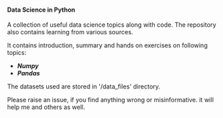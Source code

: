 #### **Data Science in Python**

A collection of useful data science topics along with code.
The repository also contains learning from various sources.

It contains introduction, summary and hands on exercises on following topics:

- **_Numpy_**
- **_Pandas_**

The datasets used are stored in '/data_files' directory.

Please raise an issue, if you find anything wrong or misinformative.
it will help me and others as well.